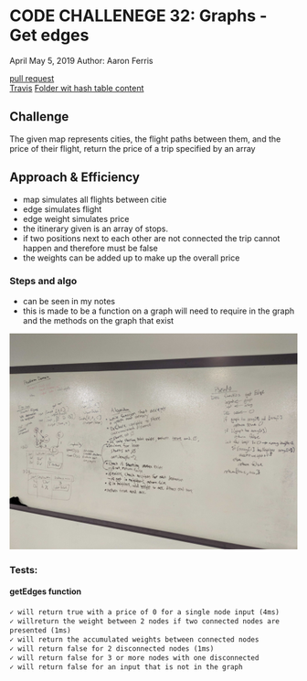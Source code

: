 
# CODE CHALLENEGE 32: Graphs - Get edges
April May 5, 2019
Author: Aaron Ferris    
  
[pull request](https://github.com/abferris/data-structures-and-algorithms/pull/59)  
[Travis](https://travis-ci.com/abferris/data-structures-and-algorithms)
[Folder wit hash table content](https://github.com/abferris/data-structures-and-algorithms/graphs/getEdges/)

## Challenge
The given map represents cities, the flight paths between them, and the price of their flight, return the price of a trip specified by an array

## Approach & Efficiency
* map simulates all flights between citie
* edge simulates flight
* edge weight simulates price
* the itinerary given is an array of stops.
* if two positions next to each other are not connected the trip cannot happen and therefore must be false
* the weights can be added up to make up the overall price


### Steps and algo
* can be seen in my notes
* this is made to be a function on a graph will need to require in the graph and the methods on the graph that exist

![Solution](./getEdges.jpg)  
  


### Tests: 
#### getEdges function 
    ✓ will return true with a price of 0 for a single node input (4ms)  
    ✓ willreturn the weight between 2 nodes if two connected nodes are presented (1ms)  
    ✓ will return the accumulated weights between connected nodes  
    ✓ will return false for 2 disconnected nodes (1ms)  
    ✓ will return false for 3 or more nodes with one disconnected  
    ✓ will return false for an input that is not in the graph  
